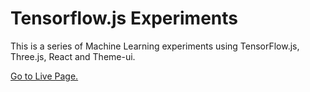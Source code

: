# Tensorflow.js Experiments

This is a series of Machine Learning experiments using TensorFlow.js, Three.js, React and Theme-ui.

[Go to Live Page.](https://tensorflow.s2paganini.com)

